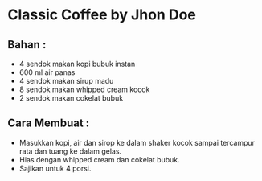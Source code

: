 # Classic Coffee by Jhon Doe

## Bahan :
- 4 sendok makan kopi bubuk instan
- 600 ml air panas
- 4 sendok makan sirup madu
- 8 sendok makan whipped cream kocok
- 2 sendok makan cokelat bubuk

## Cara Membuat :
- Masukkan kopi, air dan sirop ke dalam shaker kocok sampai tercampur rata dan tuang ke dalam gelas.
- Hias dengan whipped cream dan cokelat bubuk.
- Sajikan untuk 4 porsi.
